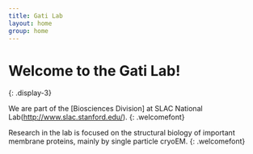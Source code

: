 ```yaml
---
title: Gati Lab
layout: home
group: home
---
```


# Welcome to the Gati Lab!
{: .display-3}

We are part of the [Biosciences Division] at SLAC National  Lab(http://www.slac.stanford.edu/).
{: .welcomefont}

Research in the lab is focused on the structural biology of important membrane proteins, mainly by single particle cryoEM.
{: .welcomefont}
